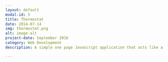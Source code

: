 ```yaml
---
layout: default
modal-id: 5
title: Thermostat
date: 2014-07-14
img: thermostat.png
alt: image-alt
project-date: September 2016
category: Web Development
description: A simple one page Javascript application that acts like a thermostat and uses the OpenWeatherMap API to gather real-time weather for locations around the world. Built using Javascript and Jasmine for the front end and Ruby and Sinatra for the back end.

---
```

